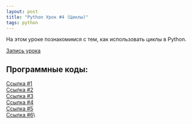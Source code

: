 ```yaml
---
layout: post
title: "Python Урок #4 (Циклы)"
tags: python
---
```


На этом уроке познакомимся с тем, как использовать циклы в Python.

[Запись урока](https://us02web.zoom.us/rec/share/nAM8uPm67eEjPow0BPPJ0jHMPPFIChs3xEAgIUFPiDqA0IKzCtipvg2wQi0D9TDc.Ynl7vVcllK-6hEMc)

## Программные коды:
[Cсылка #1](https://repl.it/@NikolaiPutko/Vklad-v-bankie)\
[Cсылка #2](https://repl.it/@NikolaiPutko/Naiti-kolichiestvo-chisiel)\
[Cсылка #3](https://repl.it/@NikolaiPutko/Proizviedieniie-chisiel-ot-A-do-B)\
[Cсылка #4](https://repl.it/@NikolaiPutko/Shablon-tsiklov)\
[Cсылка #5](https://repl.it/@NikolaiPutko/Summa-chisiel)\
[Cсылка #6](https://repl.it/@NikolaiPutko/Tsikl-While)\
